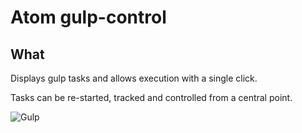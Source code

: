 # Atom gulp-control

## What

Displays gulp tasks and allows execution with a single click.

Tasks can be re-started, tracked and controlled from a central point.

![Gulp](https://raw.githubusercontent.com/jacogr/atom-gulp-control/master/screenshots/gulp-01.png)
